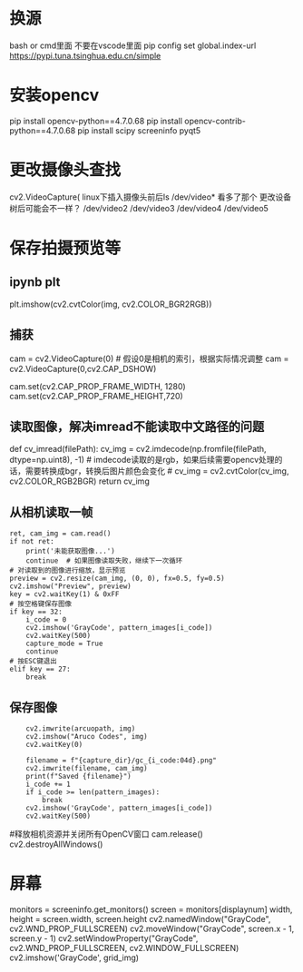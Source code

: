# 换源
bash or cmd里面 不要在vscode里面
pip config set global.index-url https://pypi.tuna.tsinghua.edu.cn/simple

# 安装opencv
pip install opencv-python==4.7.0.68
pip install opencv-contrib-python==4.7.0.68
pip install scipy screeninfo pyqt5
# 更改摄像头查找
cv2.VideoCapture(
linux下插入摄像头前后ls /dev/video* 看多了那个 更改设备树后可能会不一样？
/dev/video2  /dev/video3  /dev/video4  /dev/video5

# 保存拍摄预览等
## ipynb plt
   plt.imshow(cv2.cvtColor(img, cv2.COLOR_BGR2RGB))
## 捕获
cam = cv2.VideoCapture(0)  # 假设0是相机的索引，根据实际情况调整
cam = cv2.VideoCapture(0,cv2.CAP_DSHOW)

cam.set(cv2.CAP_PROP_FRAME_WIDTH, 1280)
cam.set(cv2.CAP_PROP_FRAME_HEIGHT,720)



## 读取图像，解决imread不能读取中文路径的问题
def cv_imread(filePath):
    cv_img = cv2.imdecode(np.fromfile(filePath, dtype=np.uint8), -1)
    # imdecode读取的是rgb，如果后续需要opencv处理的话，需要转换成bgr，转换后图片颜色会变化
    # cv_img = cv2.cvtColor(cv_img, cv2.COLOR_RGB2BGR)
    return cv_img

## 从相机读取一帧
    ret, cam_img = cam.read()
    if not ret:
        print('未能获取图像...')
        continue  # 如果图像读取失败，继续下一次循环
    # 对读取到的图像进行缩放，显示预览
    preview = cv2.resize(cam_img, (0, 0), fx=0.5, fy=0.5)
    cv2.imshow("Preview", preview)
    key = cv2.waitKey(1) & 0xFF
    # 按空格键保存图像
    if key == 32:
        i_code = 0
        cv2.imshow('GrayCode', pattern_images[i_code])
        cv2.waitKey(500)
        capture_mode = True
        continue
    # 按ESC键退出
    elif key == 27:
        break

 ## 保存图像
        cv2.imwrite(arcuopath, img)
        cv2.imshow("Aruco Codes", img)
        cv2.waitKey(0)

        filename = f"{capture_dir}/gc_{i_code:04d}.png"
        cv2.imwrite(filename, cam_img)
        print(f"Saved {filename}")
        i_code += 1
        if i_code >= len(pattern_images):
            break
        cv2.imshow('GrayCode', pattern_images[i_code])
        cv2.waitKey(500)
#释放相机资源并关闭所有OpenCV窗口
cam.release()
cv2.destroyAllWindows()

# 屏幕
monitors = screeninfo.get_monitors()
screen = monitors[displaynum]
width, height = screen.width, screen.height
cv2.namedWindow("GrayCode", cv2.WND_PROP_FULLSCREEN)
cv2.moveWindow("GrayCode", screen.x - 1, screen.y - 1)
cv2.setWindowProperty("GrayCode", cv2.WND_PROP_FULLSCREEN, cv2.WINDOW_FULLSCREEN)
cv2.imshow('GrayCode', grid_img)
